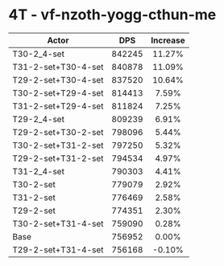 # 4T - vf-nzoth-yogg-cthun-me
| Actor | DPS | Increase |
|---|:---:|:---:|
|T30-2_4-set|842245|11.27%|
|T31-2-set+T30-4-set|840878|11.09%|
|T29-2-set+T30-4-set|837520|10.64%|
|T30-2-set+T29-4-set|814413|7.59%|
|T31-2-set+T29-4-set|811824|7.25%|
|T29-2_4-set|809239|6.91%|
|T29-2-set+T30-2-set|798096|5.44%|
|T30-2-set+T31-2-set|797250|5.32%|
|T29-2-set+T31-2-set|794534|4.97%|
|T31-2_4-set|790303|4.41%|
|T30-2-set|779079|2.92%|
|T31-2-set|776469|2.58%|
|T29-2-set|774351|2.30%|
|T30-2-set+T31-4-set|759090|0.28%|
|Base|756952|0.00%|
|T29-2-set+T31-4-set|756168|-0.10%|
